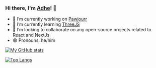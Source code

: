 ### Hi there, I'm [Adhe](https://ade-prasetya.vercel.app)! 👋


- 🔭 I’m currently working on [Pawjourr](http://pawjourr.com/)
- 🌱 I’m currently learning [ThreeJS](https://threejs.org/)
- 👯 I’m looking to collaborate on any open-source projects related to React and NextJs
- 😄 Pronouns: he/him

[![My GitHub stats](https://github-readme-stats.vercel.app/api?username=AdheCode&count_private=true&show_icons=true&theme=dark)](https://github.com/anuraghazra/github-readme-stats)

[![Top Langs](https://github-readme-stats.vercel.app/api/top-langs/?username=AdheCode&layout=compact&theme=dark)](https://github.com/anuraghazra/github-readme-stats)

